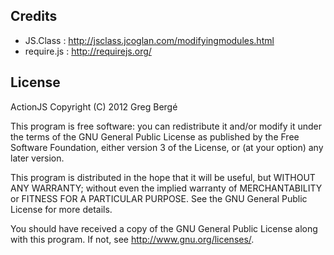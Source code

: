 Credits
-------
- JS.Class : http://jsclass.jcoglan.com/modifyingmodules.html
- require.js : http://requirejs.org/

License
-------

ActionJS
Copyright (C) 2012  Greg Bergé

This program is free software: you can redistribute it and/or modify
it under the terms of the GNU General Public License as published by
the Free Software Foundation, either version 3 of the License, or
(at your option) any later version.

This program is distributed in the hope that it will be useful,
but WITHOUT ANY WARRANTY; without even the implied warranty of
MERCHANTABILITY or FITNESS FOR A PARTICULAR PURPOSE.  See the
GNU General Public License for more details.

You should have received a copy of the GNU General Public License
along with this program.  If not, see <http://www.gnu.org/licenses/>.